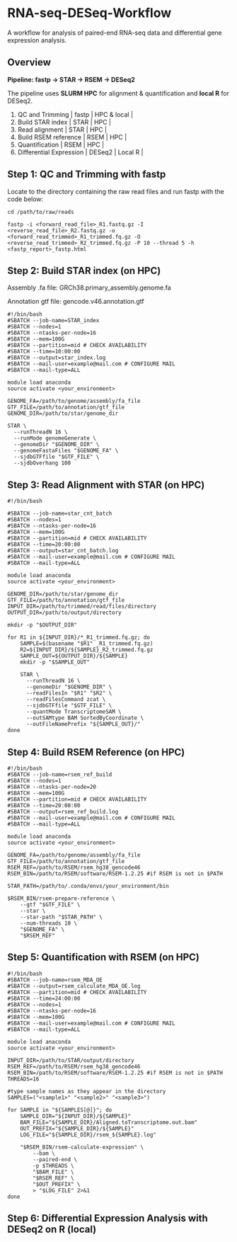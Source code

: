 # RNA-seq-DESeq-Workflow
A workflow for analysis of paired-end RNA-seq data and differential gene expression analysis.

## Overview

**Pipeline: fastp → STAR → RSEM → DESeq2**


The pipeline uses **SLURM HPC** for alignment & quantification and **local R** for DESeq2.

1. QC and Trimming | fastp | HPC & local |
2. Build STAR index | STAR | HPC |
3. Read alignment | STAR | HPC |
4. Build RSEM reference | RSEM | HPC |
5. Quantification | RSEM | HPC |
6. Differential Expression | DESeq2 | Local R |

## Step 1: QC and Trimming with fastp

Locate to the directory containing the raw read files and run fastp with the code below: 

```
cd /path/to/raw/reads

fastp -i <forward_read_file>_R1.fastq.gz -I <reverse_read_file>_R2.fastq.gz -o <forward_read_trimmed>_R1_trimmed.fq.gz -O <reverse_read_trimmed>_R2_trimmed.fq.gz -P 10 --thread 5 -h <fastp_report>_fastp.html
```

## Step 2: Build STAR index (on HPC)

Assembly .fa file: GRCh38.primary_assembly.genome.fa

Annotation gtf file: gencode.v46.annotation.gtf

```
#!/bin/bash
#SBATCH --job-name=STAR_index
#SBATCH --nodes=1
#SBATCH --ntasks-per-node=16
#SBATCH --mem=100G
#SBATCH --partition=mid # CHECK AVAILABILITY
#SBATCH --time=10:00:00
#SBATCH --output=star_index.log
#SBATCH --mail-user=example@mail.com # CONFIGURE MAIL
#SBATCH --mail-type=ALL

module load anaconda
source activate <your_environment>

GENOME_FA=/path/to/genome/assembly/fa_file
GTF_FILE=/path/to/annotation/gtf_file
GENOME_DIR=/path/to/star/genome_dir

STAR \
  --runThreadN 16 \
  --runMode genomeGenerate \
  --genomeDir "$GENOME_DIR" \
  --genomeFastaFiles "$GENOME_FA" \
  --sjdbGTFfile "$GTF_FILE" \
  --sjdbOverhang 100

```

## Step 3: Read Alignment with STAR (on HPC)

```
#!/bin/bash

#SBATCH --job-name=star_cnt_batch
#SBATCH --nodes=1
#SBATCH --ntasks-per-node=16
#SBATCH --mem=100G
#SBATCH --partition=mid # CHECK AVAILABILITY
#SBATCH --time=20:00:00
#SBATCH --output=star_cnt_batch.log
#SBATCH --mail-user=example@mail.com # CONFIGURE MAIL
#SBATCH --mail-type=ALL

module load anaconda
source activate <your_environment>

GENOME_DIR=/path/to/star/genome_dir
GTF_FILE=/path/to/annotation/gtf_file
INPUT_DIR=/path/to/trimmed/read/files/directory
OUTPUT_DIR=/path/to/output/directory

mkdir -p "$OUTPUT_DIR"

for R1 in ${INPUT_DIR}/*_R1_trimmed.fq.gz; do
    SAMPLE=$(basename "$R1" _R1_trimmed.fq.gz)
    R2=${INPUT_DIR}/${SAMPLE}_R2_trimmed.fq.gz
    SAMPLE_OUT=${OUTPUT_DIR}/${SAMPLE}
    mkdir -p "$SAMPLE_OUT"

    STAR \
      --runThreadN 16 \
      --genomeDir "$GENOME_DIR" \
      --readFilesIn "$R1" "$R2" \
      --readFilesCommand zcat \
      --sjdbGTFfile "$GTF_FILE" \
      --quantMode TranscriptomeSAM \
      --outSAMtype BAM SortedByCoordinate \
      --outFileNamePrefix "${SAMPLE_OUT}/"
done
```


## Step 4: Build RSEM Reference (on HPC)

```
#!/bin/bash
#SBATCH --job-name=rsem_ref_build
#SBATCH --nodes=1
#SBATCH --ntasks-per-node=20
#SBATCH --mem=100G 
#SBATCH --partition=mid # CHECK AVAILABILITY
#SBATCH --time=20:00:00
#SBATCH --output=rsem_ref_build.log
#SBATCH --mail-user=example@mail.com # CONFIGURE MAIL
#SBATCH --mail-type=ALL

module load anaconda
source activate <your_environment>

GENOME_FA=/path/to/genome/assembly/fa_file
GTF_FILE=/path/to/annotation/gtf_file
RSEM_REF=/path/to/RSEM/rsem_hg38_gencode46
RSEM_BIN=/path/to/RSEM/software/RSEM-1.2.25 #if RSEM is not in $PATH

STAR_PATH=/path/to/.conda/envs/your_environment/bin

$RSEM_BIN/rsem-prepare-reference \
    --gtf "$GTF_FILE" \
    --star \
    --star-path "$STAR_PATH" \
    --num-threads 10 \
    "$GENOME_FA" \
    "$RSEM_REF"

```

## Step 5: Quantification with RSEM (on HPC)

```
#!/bin/bash
#SBATCH --job-name=rsem_MDA_OE
#SBATCH --output=rsem_calculate_MDA_OE.log
#SBATCH --partition=mid # CHECK AVAILABILITY
#SBATCH --time=24:00:00
#SBATCH --nodes=1
#SBATCH --ntasks-per-node=16
#SBATCH --mem=100G
#SBATCH --mail-user=example@mail.com # CONFIGURE MAIL
#SBATCH --mail-type=ALL

module load anaconda
source activate <your_environment>

INPUT_DIR=/path/to/STAR/output/directory
RSEM_REF=/path/to/RSEM/rsem_hg38_gencode46
RSEM_BIN=/path/to/RSEM/software/RSEM-1.2.25 #if RSEM is not in $PATH
THREADS=16

#type sample names as they appear in the directory
SAMPLES=("<sample1>" "<sample2>" "<sample3>")

for SAMPLE in "${SAMPLES[@]}"; do
    SAMPLE_DIR="${INPUT_DIR}/${SAMPLE}"
    BAM_FILE="${SAMPLE_DIR}/Aligned.toTranscriptome.out.bam"
    OUT_PREFIX="${SAMPLE_DIR}/${SAMPLE}"
    LOG_FILE="${SAMPLE_DIR}/rsem_${SAMPLE}.log"

    "$RSEM_BIN/rsem-calculate-expression" \
        --bam \
        --paired-end \
        -p $THREADS \
        "$BAM_FILE" \
        "$RSEM_REF" \
        "$OUT_PREFIX" \
        > "$LOG_FILE" 2>&1
done
```

## Step 6: Differential Expression Analysis with DESeq2 on R (local)

